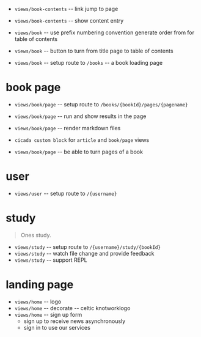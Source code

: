 - `views/book-contents` -- link jump to page
- `views/book-contents` -- show content entry

- `views/book` -- use prefix numbering convention generate order from for table of contents

- `views/book` -- button to turn from title page to table of contents
- `views/book` -- setup route to `/books` -- a book loading page

# book page

- `views/book/page` -- setup route to `/books/{bookId}/pages/{pagename}`
- `views/book/page` -- run and show results in the page
- `views/book/page` -- render markdown files

- `cicada custom block` for `article` and `book/page` views

- `views/book/page` -- be able to turn pages of a book

# user

- `views/user` -- setup route to `/{username}`

# study

> Ones study.

- `views/study` -- setup route to `/{username}/study/{bookId}`
- `views/study` -- watch file change and provide feedback
- `views/study` -- support REPL

# landing page

- `views/home` -- logo
- `views/home` -- decorate -- celtic knotworklogo
- `views/home` -- sign up form
  - sign up to receive news asynchronously
  - sign in to use our services
